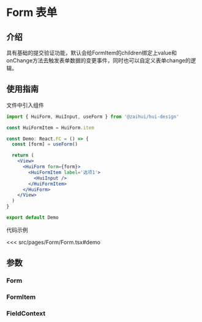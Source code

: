 # Form 表单

## 介绍
具有基础的提交验证功能，默认会给FormItem的children绑定上value和onChange方法去触发表单数据的变更事件，同时也可以自定义表单change的逻辑。


## 使用指南

文件中引入组件

```jsx
import { HuiForm, HuiInput, useForm } from '@zaihui/hui-design'

const HuiFormItem = HuiForm.item

const Demo: React.FC = () => {
  const [form] = useForm()

  return (
    <View>
      <HuiForm form={form}>
        <HuiFormItem label='选项1'>
          <HuiInput />
        </HuiFormItem>
      </HuiForm>
    </View>
  )
}

export default Demo
```

代码示例

<<< src/pages/Form/Form.tsx#demo

## 参数

### Form
<auto-doc path="components/Form/Form.tsx" />

### FormItem
<auto-doc path="components/Form/FormItem/index.tsx" />

### FieldContext
<auto-doc path="components/Form/index.tsx" />

<demo-phone page="/pages/Form/Form" />
